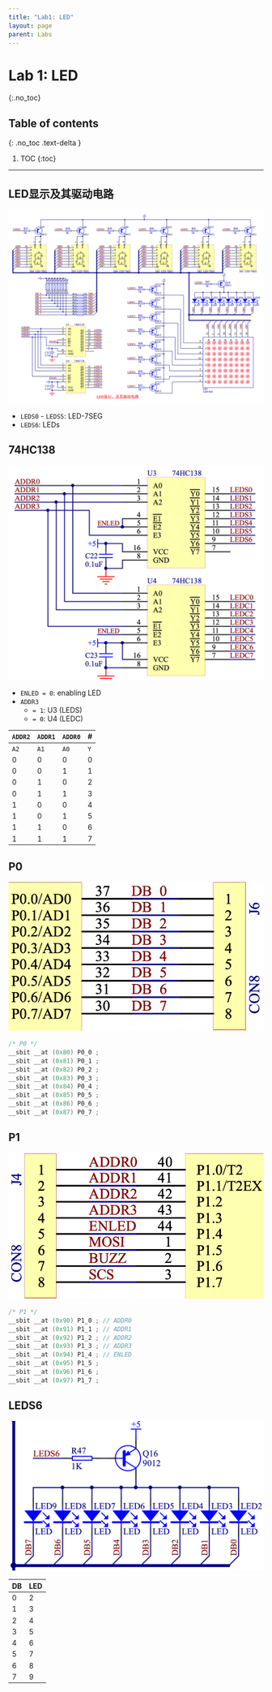 ```yaml
---
title: "Lab1: LED"
layout: page
parent: Labs
---
```


# Lab 1: LED
{:.no_toc}

## Table of contents
{: .no_toc .text-delta }

1. TOC
{:toc}

---

## LED显示及其驱动电路

<img src="labs/attachments/Pasted%20image%2020251014102352.png" alt="LED显示及其驱动电路" srcset="{{ site.baseurl }}/labs/attachments/Pasted%20image%2020251014102352.png">

- `LEDS0` - `LEDS5`: LED-7SEG
- `LEDS6`: LEDs

## 74HC138

<img src="labs/attachments/Pasted%20image%2020251014102805.png" alt="" srcset="{{ site.baseurl }}/labs/attachments/Pasted%20image%2020251014102805.png">

- `ENLED = 0`: enabling LED
- `ADDR3`
	- `= 1`: U3 (LEDS)
	- `= 0`: U4 (LEDC)

| `ADDR2` | `ADDR1` | `ADDR0` | #   |
| ------- | ------- | ------- | --- |
| `A2`    | `A1`    | `A0`    | `Y` |
| 0       | 0       | 0       | 0   |
| 0       | 0       | 1       | 1   |
| 0       | 1       | 0       | 2   |
| 0       | 1       | 1       | 3   |
| 1       | 0       | 0       | 4   |
| 1       | 0       | 1       | 5   |
| 1       | 1       | 0       | 6   |
| 1       | 1       | 1       | 7   |

## P0

<img src="labs/attachments/Pasted%20image%2020251014102509.png" alt="" srcset="{{ site.baseurl }}/labs/attachments/Pasted%20image%2020251014102509.png">

```c
/* P0 */
__sbit __at (0x80) P0_0 ;
__sbit __at (0x81) P0_1 ;
__sbit __at (0x82) P0_2 ;
__sbit __at (0x83) P0_3 ;
__sbit __at (0x84) P0_4 ;
__sbit __at (0x85) P0_5 ;
__sbit __at (0x86) P0_6 ;
__sbit __at (0x87) P0_7 ;
```

## P1

<img src="labs/attachments/Pasted%20image%2020251014102538.png" alt="" srcset="{{ site.baseurl }}/labs/attachments/Pasted%20image%2020251014102538.png">

```c
/* P1 */
__sbit __at (0x90) P1_0 ; // ADDR0
__sbit __at (0x91) P1_1 ; // ADDR1
__sbit __at (0x92) P1_2 ; // ADDR2
__sbit __at (0x93) P1_3 ; // ADDR3
__sbit __at (0x94) P1_4 ; // ENLED
__sbit __at (0x95) P1_5 ;
__sbit __at (0x96) P1_6 ;
__sbit __at (0x97) P1_7 ;
```

## LEDS6

<img src="labs/attachments/Pasted%20image%2020251014103803.png" alt="" srcset="{{ site.baseurl }}/labs/attachments/Pasted%20image%2020251014103803.png">

| DB  | LED |
| --- | --- |
| 0   | 2   |
| 1   | 3   |
| 2   | 4   |
| 3   | 5   |
| 4   | 6   |
| 5   | 7   |
| 6   | 8   |
| 7   | 9   |

